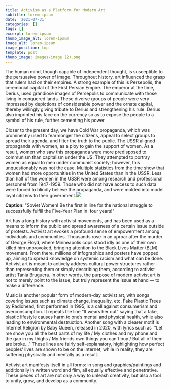 ```yaml
---
title: Activism as a Platform for Modern Art
subtitle: lorem-ipsum
date: '2021-07-31'
categories: []
tags: []
excerpt: lorem-ipsum
thumb_image_alt: lorem-ipsum
image_alt: lorem-ipsum
image_position: top
template: post
thumb_image: images/image (2).png
---
```

The human mind, though capable of independent thought, is susceptible to the persuasive power of image. Throughout history, art influenced the grasp that rulers had on their empires. A strong example of this is Persepolis, the ceremonial capital of the First Persian Empire. The emperor at the time, Derius, used grandiose images of Persepolis to communicate with those living in conquered lands. These diverse groups of people were very impressed by depictions of considerable power and the ornate capital, thereby willingly giving tribute to Derius and strengthening his rule. Derius also imprinted his face on the currency so as to expose the people to a symbol of his rule, further cementing his power. 

Closer to the present day, we have Cold War propaganda, which was prominently used to fearmonger the citizens, appeal to select groups to spread their agenda, and filter the truth to the public. The USSR aligned propaganda with women, as a ploy to gain the support of women. As a result, women who saw this propaganda were more predisposed to communism than capitalism under the US. They attempted to portray women as equal to men under communist society; however, this unquestionably was not the case. Multiple statistics from the time show that women had more opportunities in the United States than in the USSR. Less than half of the women in the USSR were among research and professional personnel from 1947-1959. Those who did not have access to such data were forced to blindly believe the propaganda, and were molded into model loyal citizens to their government.![](https://lh5.googleusercontent.com/xs_xrr_K5P1M6QBIL3h2YycQOXXn47S9BdIudrQ2InCBB7-nBBhy11z-ur5GiJdWfpkQQu2Qu1GiPDtTQghZkoSM2zWK1GFIGEkVqijSsxiSBQqjV3fIJ8mdI1s_l_okslng_HK8)

**Caption**: "Soviet Women! Be the first in line for the national struggle to successfully fulfill the Five-Year Plan in  four years!" 

Art has a long history with activist movements, and has been used as a means to inform the public and spread awareness of a certain issue outside of protests. Activist art evokes a profound sense of empowerment among individuals and communities. Thousands rose in an uproar after the murder of George Floyd, where Minneapolis cops stood idly as one of their own killed him unprovoked, bringing attention to the Black Lives Matter (BLM) movement. From there, millions of infographics and posters have popped up, aiming to spread knowledge on systemic racism and what can be done. Activist art is meant to actively address cultural power structures rather than representing them or simply describing them, according to activist artist Tania Bruguera. In other words, the purpose of modern activist art is not to merely point to the issue, but truly represent the issue at hand — to make a difference.

Music is another popular form of modern-day activist art, with songs covering issues such as climate change, inequality, etc. Fake Plastic Trees by Radiohead, first performed in 1995, is a call against consumerism and overconsumption. It repeats the line “It wears her out” saying that a fake, plastic lifestyle causes harm to one’s mental and physical health, while also leading to environmental destruction. Another song with a clearer motif is Internet Religion by Baby Queen, released in 2020, with lyrics such as  “Let me show you all the best parts of my life / My clothes and my phone and the gap in my thighs / My friends own things you can't buy / But all of them are broke…” These lines are fairly self-explanatory, highlighting how perfect peoples’ lives are shown to be on the internet, while in reality, they are suffering physically and mentally as a result.

Activist art manifests itself in all forms: in song and graphics/paintings and additionally in written word and film, all equally effective and penetrative. These pieces of art are not only a way to unleash creativity, but also a tool to unify, grow, and develop as a community.
